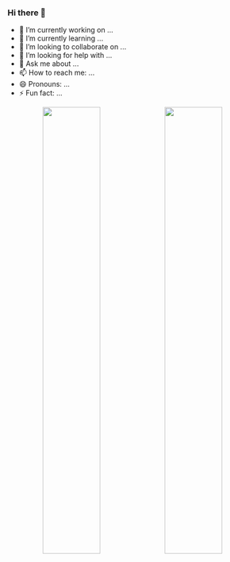 ### Hi there 👋



- 🔭 I’m currently working on ...
- 🌱 I’m currently learning ...
- 👯 I’m looking to collaborate on ...
- 🤔 I’m looking for help with ...
- 💬 Ask me about ...
- 📫 How to reach me: ...
- 😄 Pronouns: ...
- ⚡ Fun fact: ...

<p align="center">
  <img width="48%" src="https://github-readme-stats.vercel.app/api?username=ilovehacking92&show_icons=true&theme=tokyonight" />
  <img width="48%" src="https://github-readme-streak-stats.herokuapp.com/?user=ilovehacking92&theme=tokyonight" />
</p>
